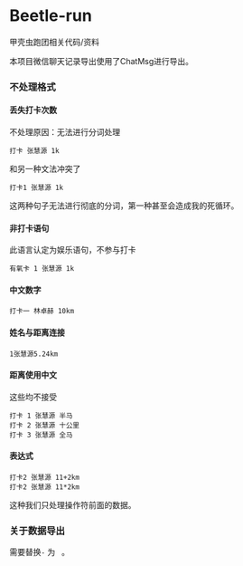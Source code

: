 # Beetle-run
甲壳虫跑团相关代码/资料

本项目微信聊天记录导出使用了ChatMsg进行导出。


### 不处理格式
#### 丢失打卡次数
不处理原因：无法进行分词处理
```
打卡 张慧源 1k
```
和另一种文法冲突了
```
打卡1 张慧源 1k
```
这两种句子无法进行彻底的分词，第一种甚至会造成我的死循环。

#### 非打卡语句
此语言认定为娱乐语句，不参与打卡
```
有氧卡 1 张慧源 1k
```

#### 中文数字
```
打卡一 林卓赫 10km
```

#### 姓名与距离连接
```
1张慧源5.24km
```
#### 距离使用中文
这些均不接受
```
打卡 1 张慧源 半马
打卡 2 张慧源 十公里
打卡 3 张慧源 全马
```
#### 表达式
```
打卡2 张慧源 11+2km
打卡2 张慧源 11*2km
```
这种我们只处理操作符前面的数据。

### 关于数据导出
需要替换`-` 为 ` `。

